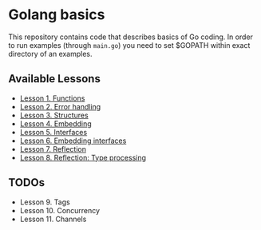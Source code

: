 Golang basics
=============


This repository contains code that describes basics of Go coding.
In order to run examples (through `main.go`) you need to set $GOPATH within exact directory of an examples.

Available Lessons
-----------------

* [Lesson 1. Functions](example_001.functions)
* [Lesson 2. Error handling](example_002.error_handling)
* [Lesson 3. Structures](example_003.structures)
* [Lesson 4. Embedding](example_004.embedding)
* [Lesson 5. Interfaces](example_005.interfaces)
* [Lesson 6. Embedding interfaces](example_006.embedding_interfaces)
* [Lesson 7. Reflection](example_007.reflection)
* [Lesson 8. Reflection: Type processing](example_008.reflection.type_processing)

TODOs
-----

* Lesson 9. Tags
* Lesson 10. Concurrency
* Lesson 11. Channels